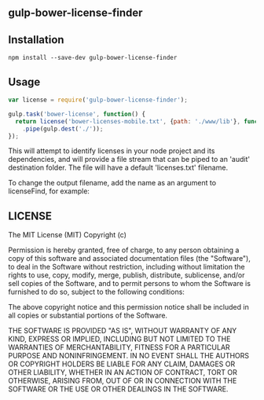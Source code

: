 ## gulp-bower-license-finder

## Installation

```
npm install --save-dev gulp-bower-license-finder
```

## Usage

```javascript
var license = require('gulp-bower-license-finder');

gulp.task('bower-license', function() {
  return license('bower-licenses-mobile.txt', {path: './www/lib'}, function(){})
    .pipe(gulp.dest('./'));
});
```

This will attempt to identify licenses in your node project and its dependencies, and will provide a file stream
that can be piped to an 'audit' destination folder.  The file will have a default 'licenses.txt' filename.

To change the output filename, add the name as an argument to licenseFind, for example:

## LICENSE

The MIT License (MIT)
Copyright (c) <year> <copyright holders>

Permission is hereby granted, free of charge, to any person obtaining a copy
of this software and associated documentation files (the "Software"), to deal
in the Software without restriction, including without limitation the
rights to use, copy, modify, merge, publish, distribute, sublicense, and/or
sell copies of the Software, and to permit
persons to whom the Software is furnished to do so, subject to the following conditions:

The above copyright notice and this permission notice shall be included in
all copies or substantial portions of the Software.

THE SOFTWARE IS PROVIDED "AS IS", WITHOUT WARRANTY OF ANY KIND, EXPRESS OR IMPLIED,
INCLUDING BUT NOT LIMITED TO THE WARRANTIES OF MERCHANTABILITY, FITNESS FOR A PARTICULAR
PURPOSE AND NONINFRINGEMENT. IN NO EVENT SHALL THE AUTHORS OR COPYRIGHT HOLDERS BE LIABLE
FOR ANY CLAIM, DAMAGES OR OTHER LIABILITY, WHETHER IN AN ACTION OF CONTRACT, TORT OR OTHERWISE,
ARISING FROM, OUT OF OR IN CONNECTION WITH THE SOFTWARE OR THE USE OR OTHER DEALINGS IN THE SOFTWARE.